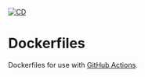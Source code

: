 [![CD](https://github.com/superstructor/dockerfiles/workflows/cd/badge.svg)](https://github.com/superstructor/dockerfiles/actions?workflow=cd)

# Dockerfiles

Dockerfiles for use with [GitHub Actions](https://help.github.com/en/github/automating-your-workflow-with-github-actions).
